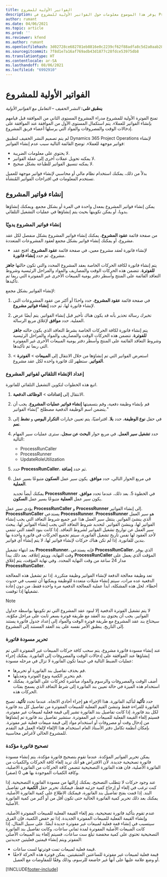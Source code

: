 ```yaml
---
title: الفواتير الأولية للمشروع
description: يوفر هذا الموضوع معلومات حول الفواتير الأولية للمشروع في Project Operations.
author: rumant
ms.date: 04/06/2021
ms.topic: article
ms.prod: ''
ms.reviewer: kfend
ms.author: rumant
ms.openlocfilehash: 3d02728ce682781eb8816e0c2239cf62f88adfa8c5d2a0aab280be053c2a5ae6
ms.sourcegitcommit: 7f8d1e7a16af769adb43d1877c28fdce53975db8
ms.translationtype: HT
ms.contentlocale: ar-SA
ms.lasthandoff: 08/06/2021
ms.locfileid: "6992910"
---
```

# <a name="proforma-project-pnvoices"></a>الفواتير الأولية للمشروع

_**ينطبق على:** النشر الخفيف – التعامل مع الفواتير الأولية_

تمنح الفوترة الأولية للمشروع مدراء المشروع المستوى الثاني من الموافقة قبل قيامهم بإنشاء الفواتير للعملاء. يتم استكمال المستوى الأول من الموافقة عند الموافقة على إدخالات الوقت والمصروفات والمواد التي يرسلها أعضاء فريق المشروع.

لم يتم تصميم النشر الخفيف لتطبيق Dynamics 365 Project Operations لإنشاء فواتير موجهة للعملاء. توضح القائمة التالية سبب عدم إنشاء الفواتير:

- لا يحتوي على معلومات الضريبة.
- لا يمكنه تحويل عملات أخرى إلى عملة الفواتير.
- لا يمكنه تنسيق الفواتير للطباعة بشكل صحيح.

بدلاً من ذلك، يمكنك استخدام نظام مالي أو محاسبي لإنشاء فواتير موجهة للعميل تستخدم المعلومات في اقتراحات الفواتير المُنشأة.

## <a name="creating-project-invoices"></a>إنشاء فواتير المشروع

يمكن إنشاء فواتير المشروع بمعدل واحدة في المرة أو بشكل مجمع. ويمكنك إنشاؤها يدويا، أو يمكن تكوينها بحيث يتم إنشاؤها في عمليات التشغيل التلقائي.

### <a name="manually-create-project-invoices"></a>إنشاء فواتير المشروع يدويًا 

من صفحة قائمة **عقود المشروع**، يمكنك إنشاء فواتير المشروع بشكل منفصل لكل عقد مشروع، أو يمكنك إنشاء فواتير بشكل مجمع لعقود المشروعات المتعددة.

   - لإنشاء فاتورة لعقد مشروع معين، في صفحة قائمة **عقود المشروع**، افتح عقد مشروع، ثم حدد **إنشاء فاتورة**.

   يتم إنشاء فاتورة لكافة الحركات الخاصة بعقد المشروع المحدد والتي تكون حالتها **جاهز للفوترة**. تتضمن هذه الحركات الوقت والمصاريف والمواد والمراحل الرئيسية وشروط التعاقد القائمة على المنتج وأسطر دفتر يومية المبيعات الأخرى غير المفوترة التي ربما تم تأكيدها.

لإنشاء الفواتير بشكل مجمع:

1. في صفحة قائمة **عقود المشروع**، حدد واحدًا أو أكثر من عقود المشروعات التي لإنشاء فاتورة لها، ثم حدد **إنشاء فواتير مشروع**.
2. تخبرك رسالة تحذير بأنه قد يكون هناك تأخير قبل إنشاء الفواتير. يتم أيضًا عرض العملية. حدد **موافق** لإغلاق مربع الرسالة.

   يتم إنشاء فاتورة لكافة الحركات الخاصة بشرط التعاقد الذي يكون حالته **جاهز للفوترة**. تتضمن هذه الحركات الوقت والمصاريف والمواد والمراحل الرئيسية وشروط التعاقد القائمة على المنتج وأسطر دفتر يومية المبيعات الأخرى غير المفوترة التي ربما تم تأكيدها.

3. استعرض الفواتير التي تم إنشاؤها من خلال الانتقال إلى **المبيعات** \> **الفوترة** \> **الفواتير**. ستظهر لك فاتورة واحده لكل عقد مشروع.

### <a name="set-up-automated-creation-of-project-invoices"></a>إعداد الإنشاء التلقائي لفواتير المشروع 

اتبع هذه الخطوات لتكوين التشغيل التلقائي للفاتورة.

1. الانتقال إلى **إعدادات** \> **الوظائف الدفعية**.
2. قم بإنشاء وظيفة دفعية، وقم بتسميتها **إنشاء فواتير عمليات المشروع**. يجب أن يتضمن اسم الوظيفة الدفعية مصطلح "إنشاء الفواتير."
3. في حقل **نوع الوظيفة**، حدد **بلا**. افتراضيًا، يتم تعيين  خيارات **التكرار اليومي** و **نشط** إلى **نعم**.
4. حدد **تشغيل سير العمل**. في مربع حوار **البحث عن سجل**، سترى عمليات سير المهام التالية:

    - ProcessRunCaller
    - ProcessRunner
    - UpdateRoleUtilization

5. حدد **ProcessRunCaller**، ثم حدد **إضافة**.
6. في مربع الحوار التالي، حدد **موافق**. يكون سير عمل **السكون** متبوعًا بسير عمل **العملية**.

    يمكنك أيضاً تحديد **ProcessRunner** في الخطوة 5. بعد ذلك، عندما تحدد **موافق**، يكون سير عمل **العملية** متبوعًا بسير عمل **السكون**.

يؤدي سير عمل **ProcessRunCaller** و **ProcessRunner** إلى إنشاء الفواتير. **ProcessRunCaller** يستدعي **ProcessRunner**. **ProcessRunner** هو سير العمل الذي ينشئ الفواتير. ينتقل سير العمل هذا عبر جميع شروط التعاقد التي يجب إنشاء الفواتير لها، وينشئ الفواتير. لتحديد شروط التعاقد التي يجب إنشاء الفواتير لها، يبحث سير العمل عن تواريخ تشغيل الفواتير لشروط التعاقد. إذا كانت بنود العقد التي تنتمي لأحد العقود لها نفس تاريخ تشغيل الفاتورة، سيتم تجميع الحركات في فاتورة واحدة بها بندين للفاتورة. إذا لم تكن هناك حركات لإنشاء فواتير لها، لا يتم إنشاء أي فواتير.

بعد انتهاء تشغيل **ProcessRunner**، فإنه يستدعي **ProcessRunCaller**، الذي يوفر وقت النهاية، وويتم إغلاقه. بعد ذلك يبدأ **ProcessRunCaller** المؤقت الذي يعمل على مدار 24 ساعة من وقت النهاية المحدد. وفي نهاية المؤقت، يتم إغلاق **ProcessRunCaller**.

تعد وظيفة معالجة الدفعة لإنشاء الفواتير وظيفة متكررة. إذا تم تشغيل هذه المعالجة الدفعية عده مرات، سيتم إنشاء مثيلات متعددة للوظيفة ويمكنها أن تتسبب في حدوث أخطاء. لحل هذه المشكلة، ابدأ عملية المعالجة الدفعية مرة واحدة فقط، من دون إعادة تشغيلها إذا توقفت.

> [!NOTE]
> لا يتم تشغيل الفوترة الدفعية إلا لبنود عقد المشروع التي تم تكوينها بواسطة جداول الفواتير. يجب أن يحتوي بند العقد مع طريقة فوترة بسعر ثابت على مراحل مكوّنة. سيحتاج بند عقد المشروع مع طريقة فوترة الوقت والمواد إلى إعداد جدول فاتورة يستند إلى التاريخ. ينطبق الأمر نفسه على بند العقد المستند إلى المشروع.      
 
### <a name="edit-a-draft-invoice"></a>تحرير مسودة فاتورة

عند إنشاء مسودة فاتورة مشروع، يتم سحب كافة حركات المبيعات غير المفوترة التي تم إنشاؤها عند الموافقة على إدخالات الوقت والمصروفات إلى الفاتورة. يمكنك إجراء عمليات الضبط التالية في حينما تكون الفاتورة لا تزال في مرحله مسودة:

- قم بحذف تفاصيل بند الفاتورة أو تحريرها.
- قم بتحرير الكمية ونوع الفوترة وتعديلها.
- أضف الوقت والمصروفات والرسوم والمواد مباشرة كحركات على الفاتورة. يمكنك استخدام هذه الميزة في حالة تعيين بند الفاتورة إلى شرط التعاقد الذي يسمح بفئات الحركات هذه.

حدد **تأكيد** لتأكيد الفاتورة. هذا الإجراء هو إجراء أحادي الاتجاه. عندما تحدد **تأكيد**، تصبح الفاتورة للقراءة فقط وتنشئ القيم الفعلية للمبيعات المفوترة من تفاصيل كل بند فاتورة لكل بند فاتورة. إذا كانت تفاصيل بند الفاتورة تشير إلى قيمة فعلية لمبيعات غير مفوترة، فسيتم إلغاء القيمة الفعلية للمبيعات غير المفوترة. ستشير تفاصيل بند فاتورة تم إنشاؤها من إدخال وقت أو مصروفات أو استخدام مواد إلى قيمة مبيعات فعلية غير مفوترة. بإمكان أنظمة تكامل دفتر الأستاذ العام استخدام هذا الإلغاء لإلغاء العمل قيد التقدم للمشروع الحالي لأغراض محاسبية.

### <a name="correct-a-confirmed-invoice"></a>تصحيح فاتورة مؤكدة

يمكن تحرير الفواتير المؤكدة. عندما تقوم بتصحيح فاتورة مؤكدة، يتم إنشاء مسودة فاتورة تصحيحية جديدة. لأن الافتراض هو أنك تريد إلغاء كافة الحركات والكميات من الفاتورة الأصلية، فان هذه الفاتورة التصحيحية تتضمن كافة الحركات من الفاتورة الاصلية، وكافة الكميات الموجودة بها هي 0 (صفر).

عند وجود حركات لا تتطلب التصحيح، يمكنك إزالتها من مسودة الفاتورة التصحيحية. إذا كنت ترغب في إلغاء أو إرجاع كمية جزئيه فقط، فيمكنك تحرير حقل **الكمية** في تفاصيل البند. إذا قمت بفتح تفاصيل بند الفاتورة، فيمكنك الاطلاع على كمية الفاتورة الأصلية. يمكنك بعد ذلك تحرير كمية الفاتورة الحالية حتى تكون أقل من أو أكبر من كمية الفاتورة الأصلية.

عندم تقوم بتأكيد فاتورة تصحيحية، يتم إلغاء القيمة الفعلية للمبيعات المفوترة الأصلية، وإنشاء القيمة الفعلية للمبيعات المفوترة الجديدة. إذا تم خفض الكمية، فإن الفرق سيتسبب في إنشاء قمة فعلية لمبيعات غير مفوترة جديدة أيضًا. على سبيل المثال، إذا كانت المبيعات الأصلية المفوترة لمدة ثماني ساعات، وكانت تفاصيل بند الفاتورة التصحيحية تحتوي على كمية مخفضة تبلغ ست ساعات، فسيتم إلغاء بند المبيعات الأصلي المفوتر ويتم إنشاء قيمتين فعليتين جديدتين:

- قيمة فعلية لمبيعات تمت فوترتها لست ساعات.
- قيمة فعلية لمبيعات غير مفوترة للساعتين المتبقيتين. يمكن فوترة هذه الحركة لاحقًا أو وضع علامة عليها على أنها غير خاضعة للرسوم، وذلك وفقًا للمفاوضات مع العميل.



[!INCLUDE[footer-include](../../includes/footer-banner.md)]
